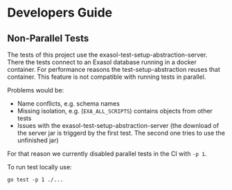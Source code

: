 # Developers Guide

## Non-Parallel Tests

The tests of this project use the exasol-test-setup-abstraction-server. There the tests connect to an Exasol database
running in a docker container.
For performance reasons the test-setup-abstraction reuses that container.
This feature is not compatible with running tests in parallel.

Problems would be:

* Name conflicts, e.g. schema names
* Missing isolation, e.g. (`EXA_ALL_SCRIPTS`) contains objects from other tests
* Issues with the exasol-test-setup-abstraction-server (the download of the server jar is triggerd by the first test.
  The second one tries to use the unfinished jar)

For that reason we currently disabled parallel tests in the CI with `-p 1`.

To run test locally use:

```shell
go test -p 1 ./...
```
